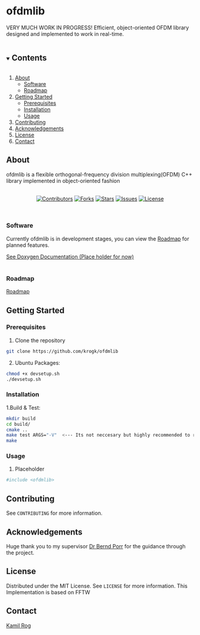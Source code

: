 # ofdmlib
VERY MUCH WORK IN PROGRESS!
Efficient, object-oriented OFDM library designed and implemented to work in real-time.

  <p align="center">
     

</div>

<!-- TOC -->
<details open="open">
  <summary><h2 style="display: inline-block">Contents</h2></summary>
  <ol>
    <li>
      <a href="#about">About</a>
      <ul>
        <li><a href="#software">Software</a></li>
        <li><a href="#roadmap">Roadmap</a></li>
      </ul>
    </li>
    <li>
      <a href="#getting-started">Getting Started</a>
      <ul>
        <li><a href="#prerequisites">Prerequisites</a></li>
        <li><a href="#installation">Installation</a></li>
        <li><a href="#usage">Usage</a></li>
      </ul>
    </li>
    <li><a href="#contributing">Contributing</a></li>
    <li><a href="#acknowledgements">Acknowledgements</a></li>
    <li><a href="#license">License</a></li>
    <li><a href="#contact">Contact</a></li>
  </ol>
</details>

<!-- Project descirption -->
## About

ofdmlib is a flexible orthogonal-frequency division multiplexing(OFDM) C++ library implemented in object-oriented fashion
<br />
<br />

<div align="center">

[![Contributors](https://img.shields.io/github/contributors/krogk/ofdmlib.svg?style=for-the-badge)](https://github.com/krogk/ofdmlib/graphs/contributors)
[![Forks](https://img.shields.io/github/forks/krogk/ofdmlib.svg?style=for-the-badge)](https://github.com/krogk/ofdmlib/network/members)
[![Stars](https://img.shields.io/github/stars/krogk/ofdmlib.svg?style=for-the-badge)](https://github.com/krogk/ofdmlib/stargazers)
[![Issues](https://img.shields.io/github/issues/krogk/ofdmlib.svg?style=for-the-badge)](https://github.com/krogk/ofdmlib/issues)
[![License](https://img.shields.io/github/license/krogk/ofdmlib.svg?style=for-the-badge)](https://github.com/krogk/ofdmlib/blob/main/LICENSE)

<br />

</div>

### Software

Currently ofdmlib is in development stages, you can view the [Roadmap](https://github.com/krogk/ofdmlib#roadmap) for planned features. 

[See Doxygen Documentation (Place holder for now)](https://krogk.github.io/ofdmlib/software/docs/Doxygen/html/index.html)
<br />
<br />


### Roadmap

[Roadmap](https://github.com/krogk/ofdmlib/blob/main/docs/diagrams/roadmap/Roadmap.png)

<!-- Getting Started -->
## Getting Started

### Prerequisites
1. Clone the repository
```sh
git clone https://github.com/krogk/ofdmlib
```
2. Ubuntu Packages: 
```sh
chmod +x devsetup.sh
./devsetup.sh
```

### Installation

1.Build & Test:
```sh
mkdir build
cd build/
cmake ..
make test ARGS="-V"  <--- Its not neccesary but highly recommended to run the test suite
make
```

<!-- Usage -->
### Usage

1. Placeholder
```sh
#include <ofdmlib>
```

<!-- Contributing -->
## Contributing

See `CONTRIBUTING` for more information.

<!-- Acknowledgements -->
## Acknowledgements

Huge thank you to my supervisor [Dr Bernd Porr](https://github.com/berndporr) for the guidance through the project.

<!-- License -->
## License

Distributed under the MIT License. See `LICENSE` for more information.
This Implementation is based on FFTW

<!-- Contact Info -->
## Contact

[Kamil Rog](https://github.com/krogk)


